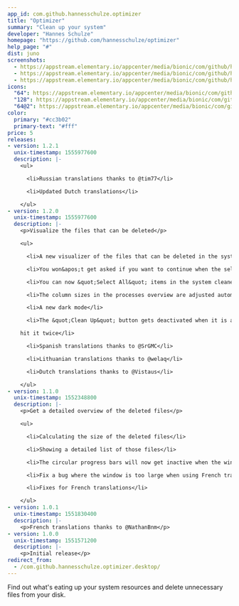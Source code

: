 ```yaml
---
app_id: com.github.hannesschulze.optimizer
title: "Optimizer"
summary: "Clean up your system"
developer: "Hannes Schulze"
homepage: "https://github.com/hannesschulze/optimizer"
help_page: "#"
dist: juno
screenshots:
  - https://appstream.elementary.io/appcenter/media/bionic/com/github/hannesschulze.optimizer/2FF5A62D3197DE4B7A7FE4BEF6DB9CDC/screenshots/image-1_orig.png
  - https://appstream.elementary.io/appcenter/media/bionic/com/github/hannesschulze.optimizer/2FF5A62D3197DE4B7A7FE4BEF6DB9CDC/screenshots/image-2_orig.png
  - https://appstream.elementary.io/appcenter/media/bionic/com/github/hannesschulze.optimizer/2FF5A62D3197DE4B7A7FE4BEF6DB9CDC/screenshots/image-3_orig.png
icons:
  "64": https://appstream.elementary.io/appcenter/media/bionic/com/github/hannesschulze.optimizer/2FF5A62D3197DE4B7A7FE4BEF6DB9CDC/icons/64x64/com.github.hannesschulze.optimizer_com.github.hannesschulze.optimizer.png
  "128": https://appstream.elementary.io/appcenter/media/bionic/com/github/hannesschulze.optimizer/2FF5A62D3197DE4B7A7FE4BEF6DB9CDC/icons/128x128/com.github.hannesschulze.optimizer_com.github.hannesschulze.optimizer.png
  "64@2": https://appstream.elementary.io/appcenter/media/bionic/com/github/hannesschulze.optimizer/2FF5A62D3197DE4B7A7FE4BEF6DB9CDC/icons/64x64@2/com.github.hannesschulze.optimizer_com.github.hannesschulze.optimizer.png
color:
  primary: "#cc3b02"
  primary-text: "#fff"
price: 5
releases:
- version: 1.2.1
  unix-timestamp: 1555977600
  description: |-
    <ul>

      <li>Russian translations thanks to @tim77</li>

      <li>Updated Dutch translations</li>

    </ul>
- version: 1.2.0
  unix-timestamp: 1555977600
  description: |-
    <p>Visualize the files that can be deleted</p>

    <ul>

      <li>A new visualizer of the files that can be deleted in the system cleaner</li>

      <li>You won&apos;t get asked if you want to continue when the selected directories are already empty</li>

      <li>You can now &quot;Select All&quot; items in the system cleaner</li>

      <li>The column sizes in the processes overview are adjusted automatically</li>

      <li>A new dark mode</li>

      <li>The &quot;Clean Up&quot; button gets deactivated when it is already in progress, so you don&apos;t accidentally

    hit it twice</li>

      <li>Spanish translations thanks to @SrGMC</li>

      <li>Lithuanian translations thanks to @welaq</li>

      <li>Dutch translations thanks to @Vistaus</li>

    </ul>
- version: 1.1.0
  unix-timestamp: 1552348800
  description: |-
    <p>Get a detailed overview of the deleted files</p>

    <ul>

      <li>Calculating the size of the deleted files</li>

      <li>Showing a detailed list of those files</li>

      <li>The circular progress bars will now get inactive when the window loses focus</li>

      <li>Fix a bug where the window is too large when using French translations</li>

      <li>Fixes for French translations</li>

    </ul>
- version: 1.0.1
  unix-timestamp: 1551830400
  description: |-
    <p>French translations thanks to @NathanBnm</p>
- version: 1.0.0
  unix-timestamp: 1551571200
  description: |-
    <p>Initial release</p>
redirect_from:
  - /com.github.hannesschulze.optimizer.desktop/
---
```


<p>Find out what&apos;s eating up your system resources and delete unnecessary files from your disk.</p>